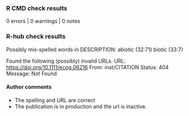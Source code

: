 ### R CMD check results

0 errors | 0 warnings | 0 notes

### R-hub check results

  Possibly mis-spelled words in DESCRIPTION:
    abiotic (32:71)
    biotic (33:7)
  
  Found the following (possibly) invalid URLs:
    URL: https://doi.org/10.1111/ecog.06216
      From: inst/CITATION
      Status: 404
      Message: Not Found

#### Author comments

* The spelling and URL are correct
* The publication is in production and the url is inactive.
